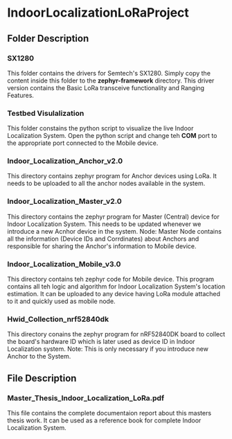 # IndoorLocalizationLoRaProject

## Folder Description

### SX1280

This folder contains the drivers for Semtech's SX1280. Simply copy the content inside this folder to the **zephyr-framework** directory. This driver version contains the Basic LoRa transceive functionality and Ranging Features.

### Testbed Visulalization

This folder constains the python script to visualize the live Indoor Localization System. Open the python script and change teh **COM** port to the appropriate port connected to the Mobile device.


### Indoor_Localization_Anchor_v2.0

This directory contains zephyr program for Anchor devices using LoRa. It needs to be uploaded to all the anchor nodes available in the system.

### Indoor_Localization_Master_v2.0

This directory contains the zephyr program for Master (Central) device for Indoor Localization System. This needs to be updated whenever we introduce a new Acnhor device in the system.
Node: Master Node contains all the information (Device IDs and Corrdinates) about Anchors and responsible for sharing the Anchor's information to Mobile device.

### Indoor_Localization_Mobile_v3.0

This directory contains teh zephyr code for Mobile device. This program contains all teh logic and algorithm for Indoor Localization System's location estimation. It can be uploaded to any device having LoRa module attached to it and quickly used as mobile node.

### Hwid_Collection_nrf52840dk

This directory conains the zephyr program for nRF52840DK board to collect the board's hardware ID which is later used as device ID in Indoor Localization system. 
Note: This is only necessary if you introduce new Anchor to the System.

## File Description

### Master_Thesis_Indoor_Localization_LoRa.pdf
This file contains the complete documentaion report about this masters thesis work. It can be used as a reference book for complete Indoor Localization System. 